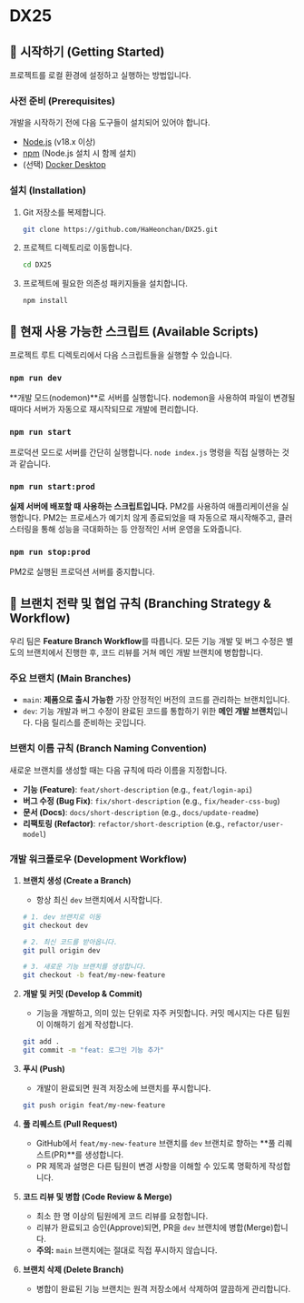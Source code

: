 # DX25

## 🚀 시작하기 (Getting Started)

프로젝트를 로컬 환경에 설정하고 실행하는 방법입니다.

### 사전 준비 (Prerequisites)

개발을 시작하기 전에 다음 도구들이 설치되어 있어야 합니다.

*   [Node.js](https://nodejs.org/) (v18.x 이상)
*   [npm](https://www.npmjs.com/) (Node.js 설치 시 함께 설치)
*   (선택) [Docker Desktop](https://www.docker.com/products/docker-desktop/)

### 설치 (Installation)

1.  Git 저장소를 복제합니다.
    ```sh
    git clone https://github.com/HaHeonchan/DX25.git
    ```
2.  프로젝트 디렉토리로 이동합니다.
    ```sh
    cd DX25
    ```
3.  프로젝트에 필요한 의존성 패키지들을 설치합니다.
    ```sh
    npm install
    ```

## 📜 현재 사용 가능한 스크립트 (Available Scripts)

프로젝트 루트 디렉토리에서 다음 스크립트들을 실행할 수 있습니다.

### `npm run dev`

**개발 모드(nodemon)**로 서버를 실행합니다. nodemon을 사용하여 파일이 변경될 때마다 서버가 자동으로 재시작되므로 개발에 편리합니다.

### `npm run start`

프로덕션 모드로 서버를 간단히 실행합니다. `node index.js` 명령을 직접 실행하는 것과 같습니다.

### `npm run start:prod`

**실제 서버에 배포할 때 사용하는 스크립트입니다.** PM2를 사용하여 애플리케이션을 실행합니다. PM2는 프로세스가 예기치 않게 종료되었을 때 자동으로 재시작해주고, 클러스터링을 통해 성능을 극대화하는 등 안정적인 서버 운영을 도와줍니다.

### `npm run stop:prod`

PM2로 실행된 프로덕션 서버를 중지합니다.

## 🌳 브랜치 전략 및 협업 규칙 (Branching Strategy & Workflow)

우리 팀은 **Feature Branch Workflow**를 따릅니다. 모든 기능 개발 및 버그 수정은 별도의 브랜치에서 진행한 후, 코드 리뷰를 거쳐 메인 개발 브랜치에 병합합니다.

### 주요 브랜치 (Main Branches)

*   `main`: **제품으로 출시 가능한** 가장 안정적인 버전의 코드를 관리하는 브랜치입니다.
*   `dev`: 기능 개발과 버그 수정이 완료된 코드를 통합하기 위한 **메인 개발 브랜치**입니다. 다음 릴리스를 준비하는 곳입니다.

### 브랜치 이름 규칙 (Branch Naming Convention)

새로운 브랜치를 생성할 때는 다음 규칙에 따라 이름을 지정합니다.

*   **기능 (Feature)**: `feat/short-description` (e.g., `feat/login-api`)
*   **버그 수정 (Bug Fix)**: `fix/short-description` (e.g., `fix/header-css-bug`)
*   **문서 (Docs)**: `docs/short-description` (e.g., `docs/update-readme`)
*   **리팩토링 (Refactor)**: `refactor/short-description` (e.g., `refactor/user-model`)

### 개발 워크플로우 (Development Workflow)

1.  **브랜치 생성 (Create a Branch)**
    -   항상 최신 `dev` 브랜치에서 시작합니다.
    ```sh
    # 1. dev 브랜치로 이동
    git checkout dev

    # 2. 최신 코드를 받아옵니다.
    git pull origin dev

    # 3. 새로운 기능 브랜치를 생성합니다.
    git checkout -b feat/my-new-feature
    ```

2.  **개발 및 커밋 (Develop & Commit)**
    -   기능을 개발하고, 의미 있는 단위로 자주 커밋합니다. 커밋 메시지는 다른 팀원이 이해하기 쉽게 작성합니다.
    ```sh
    git add .
    git commit -m "feat: 로그인 기능 추가"
    ```

3.  **푸시 (Push)**
    -   개발이 완료되면 원격 저장소에 브랜치를 푸시합니다.
    ```sh
    git push origin feat/my-new-feature
    ```

4.  **풀 리퀘스트 (Pull Request)**
    -   GitHub에서 `feat/my-new-feature` 브랜치를 `dev` 브랜치로 향하는 **풀 리퀘스트(PR)**를 생성합니다.
    -   PR 제목과 설명은 다른 팀원이 변경 사항을 이해할 수 있도록 명확하게 작성합니다.

5.  **코드 리뷰 및 병합 (Code Review & Merge)**
    -   최소 한 명 이상의 팀원에게 코드 리뷰를 요청합니다.
    -   리뷰가 완료되고 승인(Approve)되면, PR을 `dev` 브랜치에 병합(Merge)합니다.
    -   **주의:** `main` 브랜치에는 절대로 직접 푸시하지 않습니다.

6.  **브랜치 삭제 (Delete Branch)**
    -   병합이 완료된 기능 브랜치는 원격 저장소에서 삭제하여 깔끔하게 관리합니다.